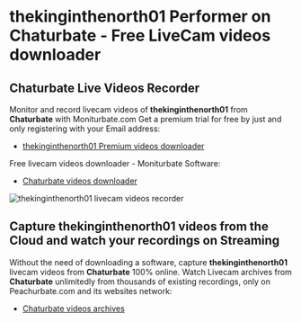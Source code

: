 # thekinginthenorth01 Performer on Chaturbate - Free LiveCam videos downloader

## Chaturbate Live Videos Recorder

Monitor and record livecam videos of **thekinginthenorth01** from **Chaturbate** with Moniturbate.com
Get a premium trial for free by just and only registering with your Email address:
* [thekinginthenorth01 Premium videos downloader](https://moniturbate.com/request-demo-licence-key.html)

Free livecam videos downloader - Moniturbate Software:
* [Chaturbate videos downloader](https://moniturbate.com/moniturbate-download-software.html)

![thekinginthenorth01 livecam videos recorder](https://peachurnet.com/templates/moniturbate-software.png)


## Capture thekinginthenorth01 videos from the Cloud and watch your recordings on Streaming

Without the need of downloading a software, capture **thekinginthenorth01** livecam videos from **Chaturbate** 100% online.
Watch Livecam archives from **Chaturbate** unlimitedly from thousands of existing recordings, only on Peachurbate.com and its websites network:
* [Chaturbate videos archives](https://peachurnet.com/)